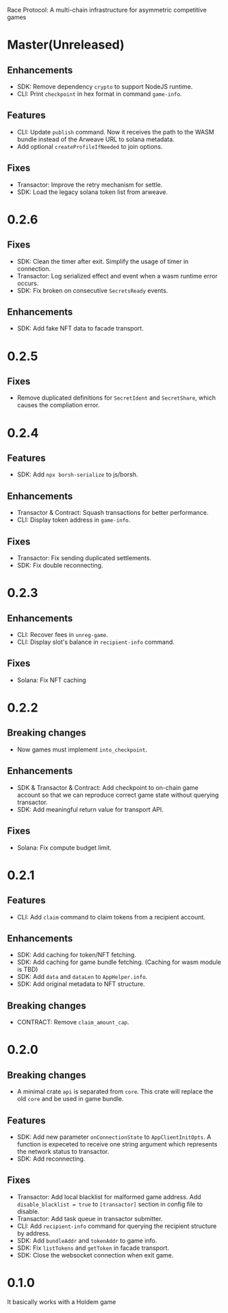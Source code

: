 Race Protocol: A multi-chain infrastructure for asymmetric competitive games

# Master(Unreleased)

## Enhancements
- SDK: Remove dependency `crypto` to support NodeJS runtime.
- CLI: Print `checkpoint` in hex format in command `game-info`.

## Features
- CLI: Update `publish` command. Now it receives the path to the WASM bundle instead of the Arweave URL to solana metadata.
- Add optional `createProfileIfNeeded` to join options.

## Fixes
- Transactor: Improve the retry mechanism for settle.
- SDK: Load the legacy solana token list from arweave.

# 0.2.6

## Fixes
- SDK: Clean the timer after exit. Simplify the usage of timer in connection.
- Transactor: Log serialized effect and event when a wasm runtime error occurs.
- SDK: Fix broken on consecutive `SecretsReady` events.

## Enhancements
- SDK: Add fake NFT data to facade transport.

# 0.2.5

## Fixes
- Remove duplicated definitions for `SecretIdent` and `SecretShare`, which causes the compliation error.

# 0.2.4

## Features
- SDK: Add `npx borsh-serialize` to js/borsh.

## Enhancements
- Transactor & Contract: Squash transactions for better performance.
- CLI: Display token address in `game-info`.

## Fixes
- Transactor: Fix sending duplicated settlements.
- SDK: Fix double reconnecting.

# 0.2.3

## Enhancements
- CLI: Recover fees in `unreg-game`.
- CLI: Display slot's balance in `recipient-info` command.

## Fixes
- Solana: Fix NFT caching

# 0.2.2

## Breaking changes
- Now games must implement `into_checkpoint`.

## Enhancements
- SDK & Transactor & Contract: Add checkpoint to on-chain game account so that we can reproduce correct game state without querying transactor.
- SDK: Add meaningful return value for transport API.

## Fixes
- Solana: Fix compute budget limit.

# 0.2.1

## Features
- CLI: Add `claim` command to claim tokens from a recipient account.

## Enhancements
- SDK: Add caching for token/NFT fetching.
- SDK: Add caching for game bundle fetching. (Caching for wasm module is TBD)
- SDK: Add `data` and `dataLen` to `AppHelper.info`.
- SDK: Add original metadata to NFT structure.

## Breaking changes
- CONTRACT: Remove `claim_amount_cap`.

# 0.2.0

## Breaking changes
- A minimal crate `api` is separated from `core`.  This crate will replace the old `core` and be used in game bundle.

## Features

- SDK: Add new parameter `onConnectionState` to `AppClientInitOpts`.  A function is expeceted to receive one string argument which represents the network status to transactor.
- SDK: Add reconnecting.

## Fixes
- Transactor: Add local blacklist for malformed game address.  Add `disable_blacklist = true` to `[transactor]` section in config file to disable.
- Transactor: Add task queue in transactor submitter.
- CLI: Add `recipient-info` command for querying the recipient structure by address.
- SDK: Add `bundleAddr` and `tokenAddr` to game info.
- SDK: Fix `listTokens` and `getToken` in facade transport.
- SDK: Close the websocket connection when exit game.

# 0.1.0

It basically works with a Holdem game
